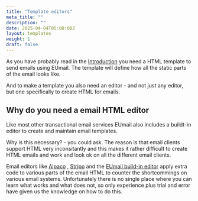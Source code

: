 ```yaml
---
title: "Template editors"
meta_title: ""
description: ""
date: 2025-04-04T05:00:00Z
layout: templates
weight: 1
draft: false
---
```



As you have probably read in the [Introduction](/documentation/getting-started/introduction/) you need a HTML template to send emails using EUmail. The template will define how all the static parts of the email looks like.

And to make a template you also need an editor - and not just any editor, but one specifically to create HTML for emails.


## Why do you need a email HTML editor

Like most other transactional email services EUmail also includes a buildt-in editor to create and maintain email templates.

Why is this necessary? - you could ask. The reason is that email clients support HTML very inconsitantly and this makes it rather difficult to create HTML emails and work and look ok on all the different email clients.

Email editors like [Alpaco](https://alpaco.email/) , [Stripo](https://stripo.email/) and the [EUmail build-in editor](https://app.mandaa.io/documentation/templates/eumail_templates/) apply extra code to various parts of the email HTML to counter the shortcommings on various email systems. Unfortunately there is no single place where you can learn what works and what does not, so only experience plus trial and error have given us the knowledge on how to do this.